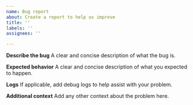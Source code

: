 ```yaml
---
name: Bug report
about: Create a report to help us improve
title: ''
labels: ''
assignees: ''

---
```


**Describe the bug**
A clear and concise description of what the bug is.

**Expected behavior**
A clear and concise description of what you expected to happen.

**Logs**
If applicable, add debug logs to help assist with your problem.

**Additional context**
Add any other context about the problem here.
